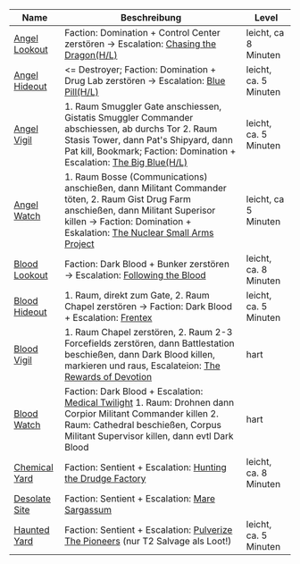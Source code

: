 |Name|Beschreibung|Level|
|---|---|---|
|[Angel Lookout](http://de.sistersprobe.wikia.com/wiki/Angel_Lookout)|Faction: <span class="orange">Domination</span> + Control Center zerstören -> Escalation: [Chasing the Dragon(H/L)](http://de.sistersprobe.wikia.com/wiki/Chasing_the_Dragon)|leicht, ca 8 Minuten|
|[Angel Hideout](http://de.sistersprobe.wikia.com/wiki/Angel_Hideout)|<= Destroyer; Faction: <span class="orange">Domination</span> + Drug Lab zerstören -> Escalation: [Blue Pill(H/L)](http://de.sistersprobe.wikia.com/wiki/Blue_Pill)|leicht, ca. 5 Minuten|
|[Angel Vigil](http://de.sistersprobe.wikia.com/wiki/Angel_Vigil)|1. Raum Smuggler Gate anschiessen, Gistatis Smuggler Commander abschiessen, ab durchs Tor 2. Raum Stasis Tower, dann Pat's Shipyard, dann Pat kill, Bookmark; Faction: <span class="orange">Domination</span> + Escalation: [The Big Blue(H/L)](http://de.sistersprobe.wikia.com/wiki/The_Big_Blue)|leicht, ca. 5 Minuten|
|[Angel Watch](http://de.sistersprobe.wikia.com/wiki/Angel_Watch)|1. Raum Bosse (Communications) anschießen, dann Militant Commander töten, 2. Raum Gist Drug Farm anschießen, dann Militant Superisor killen -> Faction: <span class="orange">Domination</span> + Eskalation: [The Nuclear Small Arms Project](http://de.sistersprobe.wikia.com/wiki/The_Nuclear_Small_Arms_Project)|leicht, ca 5 Minuten|
|[Blood Lookout](http://de.sistersprobe.wikia.com/wiki/Blood_Lookout)|Faction: <span class="orange">Dark Blood</span> + Bunker zerstören -> Escalation: [Following the Blood](http://de.sistersprobe.wikia.com/wiki/Following_the_Blood)|leicht, ca. 8 Minuten|
|[Blood Hideout](http://de.sistersprobe.wikia.com/wiki/Blood_Hideout)|1. Raum, direkt zum Gate, 2. Raum Chapel zerstören -> Faction: <span class="orange">Dark Blood</span> + Escalation: [Frentex](http://de.sistersprobe.wikia.com/wiki/Frentex)|leicht, ca. 5 Minuten|
|[Blood Vigil](http://de.sistersprobe.wikia.com/wiki/Blood_Vigil)|1. Raum Chapel zerstören, 2. Raum 2-3 Forcefields zerstören, dann Battlestation beschießen, dann <span class="green">Dark Blood</span> killen, markieren und raus, Escalateion: [The Rewards of Devotion](http://de.sistersprobe.wikia.com/wiki/The_Rewards_of_Devotion)|hart|
|[Blood Watch](http://de.sistersprobe.wikia.com/wiki/Blood_Watch)|Faction: <span class="orange">Dark Blood</span> + Escalation: [Medical Twilight](http://de.sistersprobe.wikia.com/wiki/Medical_Twilight) 1. Raum: Drohnen dann Corpior Militant Commander killen 2. Raum: Cathedral beschießen, Corpus Militant Supervisor killen, dann evtl Dark Blood|hart|
|[Chemical Yard](http://de.sistersprobe.wikia.com/wiki/Chemical_Yard)|Faction: <span class="green">Sentient</span> + Escalation: [Hunting the Drudge Factory](http://de.sistersprobe.wikia.com/wiki/Hunting_the_Drudge_Factory)|leicht, ca. 8 Minuten|
|[Desolate Site](http://de.sistersprobe.wikia.com/wiki/Desolate_Site)|Faction: <span class="green">Sentient</span> + Escalation: [Mare Sargassum](http://de.sistersprobe.wikia.com/wiki/Mare_Sargassum)||
|[Haunted Yard](http://de.sistersprobe.wikia.com/wiki/Haunted_Yard)|Faction: <span class="green">Sentient</span> + Escalation: [Pulverize The Pioneers](http://de.sistersprobe.wikia.com/wiki/Pulverize_The_Pioneers) (nur T2 Salvage als Loot!)|leicht, ca. 5 Minuten|
